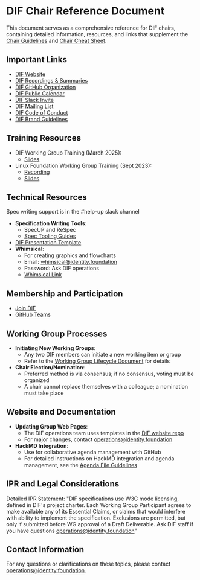 # DIF Chair Reference Document

This document serves as a comprehensive reference for DIF chairs, containing detailed information, resources, and links that supplement the [Chair Guidelines](./chair_guidelines.md) and [Chair Cheat Sheet](./chair_cheat_sheet.md).

## Important Links

- [DIF Website](https://identity.foundation/)
- [DIF Recordings & Summaries](https://identity.foundation/recordings)
- [DIF GitHub Organization](https://github.com/decentralized-identity)
- [DIF Public Calendar](http://bit.ly/dif-calendar)
- [DIF Slack Invite](https://bit.ly/DIF_slack_invite)
- [DIF Mailing List](https://dif.groups.io/g/main)
- [DIF Code of Conduct](https://github.com/decentralized-identity/org/blob/master/code-of-conduct.md)
- [DIF Brand Guidelines](http://bit.ly/DIF_brand_guidelines)

## Training Resources

- DIF Working Group Training (March 2025):
  - [Slides](https://docs.google.com/presentation/d/1Z4o-6tzZ8QV-PmEet1xLoRy32dVzLgRGoe1rBzQzG-s/edit#slide=id.p1)
- Linux Foundation Working Group Training (Sept 2023):
  - [Recording](https://drive.google.com/file/d/1PIsF1xQ5i1NPp_RG2A39NEfh6ck95HQg/view?usp=drive_link)
  - [Slides](https://docs.google.com/presentation/d/1I0B3dQLQa51uCV3VFXHLsbzmyB_jZMl4/edit?usp=sharing&ouid=116182654223161791531&rtpof=true&sd=true)

## Technical Resources

Spec writing support is in the #help-up slack channel

- **Specification Writing Tools**:
  - SpecUP and ReSpec
  - [Spec Tooling Guides](./spec-tooling-guides.md)
- [DIF Presentation Template](https://docs.google.com/presentation/d/1jXF5LhBLmKsbjCfGGBFNDC_tqISmgd8-DK-ISxSQkwc/edit#slide=id.g7760498cf3_0_50)
- **Whimsical**:
  - For creating graphics and flowcharts
  - Email: whimsical@identity.foundation
  - Password: Ask DIF operations
  - [Whimsical Link](https://whimsical.com/DMbT3mCT74bQ3wxCKBTDbQ)

## Membership and Participation

- [Join DIF](https://identity.foundation/join)
- [GitHub Teams](https://github.com/orgs/decentralized-identity/teams)

## Working Group Processes

- **Initiating New Working Groups**:
  - Any two DIF members can initiate a new working item or group
  - Refer to the [Working Group Lifecycle Document](./working-group-lifecycle.md) for details
- **Chair Election/Nomination**:
  - Preferred method is via consensus; if no consensus, voting must be organized
  - A chair cannot replace themselves with a colleague; a nomination must take place

## Website and Documentation

- **Updating Group Web Pages**:
  - The DIF operations team uses templates in the [DIF website repo](https://github.com/decentralized-identity/decentralized-identity.github.io/tree/master/templates/pages/working-groups/)
  - For major changes, contact operations@identity.foundation
- **HackMD Integration**:
  - Use for collaborative agenda management with GitHub
  - For detailed instructions on HackMD integration and agenda management, see the [Agenda File Guidelines](./agenda_files.md)

## IPR and Legal Considerations

Detailed IPR Statement: "DIF specifications use W3C mode licensing, defined in DIF's project charter. Each Working Group Participant agrees to make available any of its Essential Claims, or claims that would interfere with ability to implement the specification. Exclusions are permitted, but only if submitted before WG approval of a Draft Deliverable. Ask DIF staff if you have questions operations@identity.foundation"

## Contact Information

For any questions or clarifications on these topics, please contact operations@identity.foundation.
